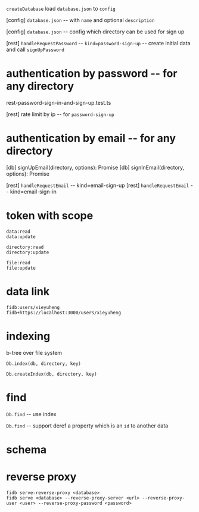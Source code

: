 `createDatabase` load `database.json` to `config`

[config] `database.json` -- with `name` and optional `description`

[config] `database.json` -- config which directory can be used for sign up

[rest] `handleRequestPassword` -- `kind=password-sign-up` -- create initial data and call `signUpPassword`

# authentication by password -- for any directory

rest-password-sign-in-and-sign-up.test.ts

[rest] rate limit by ip -- for `password-sign-up`

# authentication by email -- for any directory

[db] signUpEmail(directory, options): Promise<void>
[db] signInEmail(directory, options): Promise<Token>

[rest] `handleRequestEmail` -- kind=email-sign-up
[rest] `handleRequestEmail` -- kind=email-sign-in

# token with scope

```
data:read
data:update

directory:read
directory:update

file:read
file:update
```

# data link

```
fidb:users/xieyuheng
fidb+https://localhost:3000/users/xieyuheng
```

# indexing

b-tree over file system

`Db.index(db, directory, key)`

`Db.createIndex(db, directory, key)`

# find

`Db.find` -- use index

`Db.find` -- support deref a property which is an `id` to another data

# schema

# reverse proxy

```
fidb serve-reverse-proxy <database>
fidb serve <database> --reverse-proxy-server <url> --reverse-proxy-user <user> --reverse-proxy-password <password>
```
